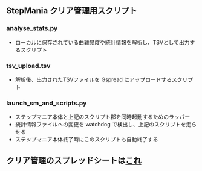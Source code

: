 ## StepMania クリア管理用スクリプト

### analyse_stats.py
- ローカルに保存されている曲難易度や統計情報を解析し、TSVとして出力するスクリプト

### tsv_upload.tsv
- 解析後、出力されたTSVファイルを Gspread にアップロードするスクリプト

### launch_sm_and_scripts.py
- ステップマニア本体と上記のスクリプト郡を同時起動するためのラッパー
- 統計情報ファイルへの変更を watchdog で検出し、上記のスクリプトを走らせる
- ステップマニア本体終了時にこのスクリプトも自動終了する

## クリア管理のスプレッドシートは[これ](https://docs.google.com/spreadsheets/d/1IbQuBNPa6jWRpgO-MQr56SUExnU5qc-WHzmz2tNcq8k/edit#gid=0)